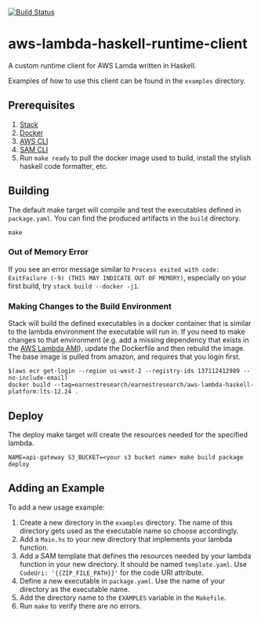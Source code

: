 [![Build Status](https://travis-ci.org/EarnestResearch/aws-lambda-haskell-runtime-client.svg?branch=master)](https://travis-ci.org/EarnestResearch/aws-lambda-haskell-runtime-client)

# aws-lambda-haskell-runtime-client

A custom runtime client for AWS Lamda written in Haskell.

Examples of how to use this client can be found in the `examples` directory.

## Prerequisites ##

1. [Stack](https://docs.haskellstack.org/en/stable/install_and_upgrade/)
1. [Docker](https://docs.docker.com/docker-for-mac/install/)
1. [AWS CLI](https://docs.aws.amazon.com/cli/latest/userguide/cli-chap-install.html)
1. [SAM CLI](https://docs.aws.amazon.com/serverless-application-model/latest/developerguide/serverless-sam-cli-install.html)
1. Run `make ready` to pull the docker image used to build, install the stylish haskell code formatter, etc.

## Building ##

The default make target will compile and test the executables defined in
`package.yaml`. You can find the produced artifacts in the `build` directory.

```
make
```

### Out of Memory Error ###

If you see an error message similar to
`Process exited with code: ExitFailure (-9) (THIS MAY INDICATE OUT OF MEMORY)`,
especially on your first build, try `stack build --docker -j1`.

### Making Changes to the Build Environment ###

Stack will build the defined executables in a docker container that is similar
to the lambda environment the executable will run in. If you need to make
changes to that environment (e.g. add a missing dependency that exists in the
[AWS Lambda AMI](https://docs.aws.amazon.com/lambda/latest/dg/current-supported-versions.html)),
update the Dockerfile and then rebuild the image. The base image is pulled from
amazon, and requires that you login first.

```
$(aws ecr get-login --region us-west-2 --registry-ids 137112412989 --no-include-email)
docker build --tag=earnestresearch/earnestresearch/aws-lambda-haskell-platform:lts-12.24 .
```

## Deploy ##

The deploy make target will create the resources needed for the specified lambda.

```
NAME=api-gateway S3_BUCKET=<your s3 bucket name> make build package deploy
```

## Adding an Example ##

To add a new usage example:

1. Create a new directory in the `examples` directory. The name of this
   directory gets used as the executable name so choose accordingly.
1. Add a `Main.hs` to your new directory that implements your lambda function.
1. Add a SAM template that defines the resources needed by your lambda function
   in your new directory. It should be named `template.yaml`. Use `CodeUri:
'{{ZIP_FILE_PATH}}'` for the code URI attribute.
1. Define a new executable in `package.yaml`. Use the name of your directory as the executable name.
1. Add the directory name to the `EXAMPLES` variable in the `Makefile`.
1. Run `make` to verify there are no errors.

